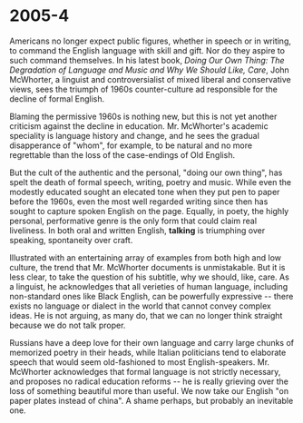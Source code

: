 # 2005-4

Americans no longer expect public figures, whether in speech or in writing, to command the English language with skill and gift. Nor do they aspire to such command themselves. In his latest book, *Doing Our Own Thing: The Degradation of Language and Music and Why We Should Like, Care*, John McWhorter, a linguist and controversialist of mixed liberal and conservative views, sees the triumph of 1960s counter-culture ad responsible for the decline of formal English.

Blaming the permissive 1960s is nothing new, but this is not yet another criticism against the decline in education. Mr. McWhorter's academic speciality is language history and change, and he sees the gradual disapperance of "whom", for example, to be natural and no more regrettable than the loss of the case-endings of Old English.

But the cult of the authentic and the personal, "doing our own thing", has spelt the death of formal speech, writing, poetry and music. While even the modestly educated sought an elecated tone when they put pen to paper before the 1960s, even the most well regarded writing since then has sought to capture spoken English on the page. Equally, in poety, the highly personal, performative genre is the only form that could claim real liveliness. In both oral and written English, **talking** is triumphing over speaking, spontaneity over craft.

Illustrated with an entertaining array of examples from both high and low culture, the trend that Mr. McWhorter documents is unmistakable. But it is less clear, to take the question of his subtitle, why we should, like, care. As a linguist, he acknowledges that all verieties of human language, including non-standard ones like Black English, can be powerfully expressive -- there exists no language or dialect in the world that cannot convey complex ideas. He is not arguing, as many do, that we can no longer think straight because we do not talk proper.

Russians have a deep love for their own language and carry large chunks of memorized poetry in their heads, while Italian politicians tend to elaborate speech that would seem old-fashioned to most English-speakers. Mr. McWhorter acknowledges that formal language is not strictly necessary, and proposes no radical education reforms -- he is really grieving over the loss of something beautiful more than useful. We now take our English "on paper plates instead of china". A shame perhaps, but probably an inevitable one.